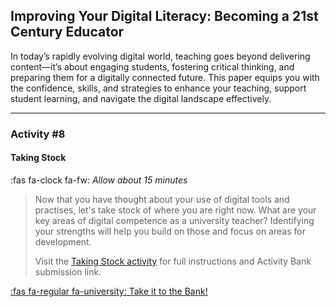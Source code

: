 ## Improving Your Digital Literacy: Becoming a 21st Century Educator

In today’s rapidly evolving digital world, teaching goes beyond delivering content—it’s about engaging students, fostering critical thinking, and preparing them for a digitally connected future. This paper equips you with the confidence, skills, and strategies to enhance your teaching, support student learning, and navigate the digital landscape effectively.

* * *

### Activity #8
#### Taking Stock
:fas fa-clock fa-fw: *Allow about 15 minutes*
> Now that you have thought about your use of digital tools and practises, let's take stock of where you are right now. What are your key areas of digital competence as a university teacher? Identifying your strengths will help you build on those and focus on areas for development.
>
> Visit the [Taking Stock activity](https://elearn.waikato.ac.nz/mod/forum/view.php?id=2041992) for full instructions and Activity Bank submission link.

[:fas fa-regular fa-university: Take it to the Bank!](https://elearn.waikato.ac.nz/ " :class=button")

               
